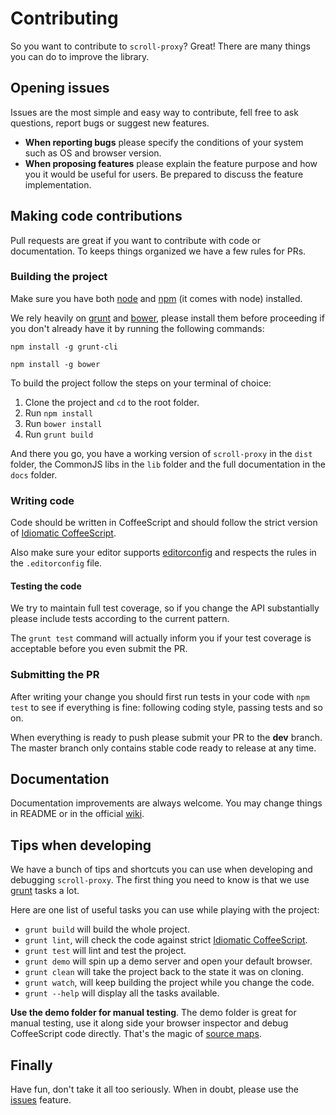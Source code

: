 # Contributing

So you want to contribute to `scroll-proxy`? Great! There are many things you can do to improve the library.

## Opening issues

Issues are the most simple and easy way to contribute, fell free to ask questions, report bugs or suggest new features.

 - **When reporting bugs** please specify the conditions of your system such as OS and browser version.
 - **When proposing features** please explain the feature purpose and how you it would be useful for users. Be prepared to discuss the feature implementation.

## Making code contributions

Pull requests are great if you want to contribute with code or documentation. To keeps things organized we have a few rules for PRs.

### Building the project

Make sure you have both [node](https://nodejs.org/) and [npm](https://www.npmjs.com/) (it comes with node) installed.

We rely heavily on [grunt](http://gruntjs.com/) and [bower](http://bower.io/), please install them before proceeding if you don't already have it by running the following commands:

`npm install -g grunt-cli`

`npm install -g bower`

To build the project follow the steps on your terminal of choice:

 1. Clone the project and `cd` to the root folder.
 2. Run `npm install`
 3. Run `bower install`
 3. Run `grunt build`

And there you go, you have a working version of `scroll-proxy` in the `dist` folder, the CommonJS libs in the `lib` folder and the full documentation in the `docs` folder.

### Writing code

Code should be written in CoffeeScript and should follow the strict version of [Idiomatic CoffeeScript](https://github.com/mkautzmann/Idiomatic-CoffeeScript).

Also make sure your editor supports [editorconfig](http://editorconfig.org/) and respects the rules in the `.editorconfig` file.

#### Testing the code

We try to maintain full test coverage, so if you change the API substantially please include tests according to the current pattern.

The `grunt test` command will actually inform you if your test coverage is acceptable before you even submit the PR.

### Submitting the PR

After writing your change you should first run tests in your code with `npm test` to see if everything is fine: following coding style, passing tests and so on.

When everything is ready to push please submit your PR to the **dev** branch. The master branch only contains stable code ready to release at any time.

## Documentation

Documentation improvements are always welcome. You may change things in README or in the official [wiki](https://github.com/mkautzmann/scroll-proxy/wiki).

## Tips when developing

We have a bunch of tips and shortcuts you can use when developing and debugging `scroll-proxy`. The first thing you need to know is that we use [grunt](http://gruntjs.com/) tasks a lot.

Here are one list of useful tasks you can use while playing with the project:

  - `grunt build` will build the whole project.
  - `grunt lint`, will check the code against strict [Idiomatic CoffeeScript](https://github.com/mkautzmann/Idiomatic-CoffeeScript).
  - `grunt test` will lint and test the project.
  - `grunt demo` will spin up a demo server and open your default browser.
  - `grunt clean` will take the project back to the state it was on cloning.
  - `grunt watch`, will keep building the project while you change the code.
  - `grunt --help` will display all the tasks available.

**Use the demo folder for manual testing**. The demo folder is great for manual testing, use it along side your browser inspector and debug CoffeeScript code directly. That's the magic of [source maps](http://www.html5rocks.com/en/tutorials/developertools/sourcemaps/).

## Finally

Have fun, don't take it all too seriously. When in doubt, please use the [issues](https://github.com/mkautzmann/scroll-proxy/issues) feature.
